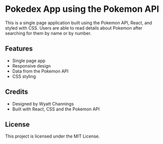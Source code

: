 # Pokedex App using the Pokemon API
This is a single page application built using the Pokemon API, React, and styled with CSS. Users are able to read details about Pokemon after searching for them by name or by number.

## Features
- Single page app
- Responsive design
- Data from the Pokemon API
- CSS styling

## Credits
- Designed by Wyatt Channings
- Built with React, CSS and the Pokemon API

## License
This project is licensed under the MIT License.
